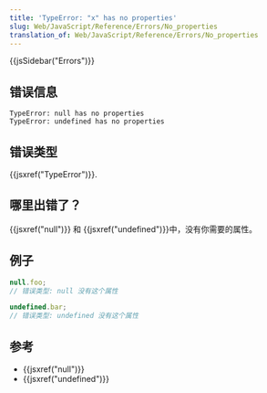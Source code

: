 ```yaml
---
title: 'TypeError: "x" has no properties'
slug: Web/JavaScript/Reference/Errors/No_properties
translation_of: Web/JavaScript/Reference/Errors/No_properties
---
```

{{jsSidebar("Errors")}}

## 错误信息

```plain
TypeError: null has no properties
TypeError: undefined has no properties
```

## 错误类型

{{jsxref("TypeError")}}.

## 哪里出错了？

{{jsxref("null")}} 和 {{jsxref("undefined")}}中，没有你需要的属性。

## 例子

```js example-bad
null.foo;
// 错误类型: null 没有这个属性

undefined.bar;
// 错误类型: undefined 没有这个属性
```

## 参考

- {{jsxref("null")}}
- {{jsxref("undefined")}}
